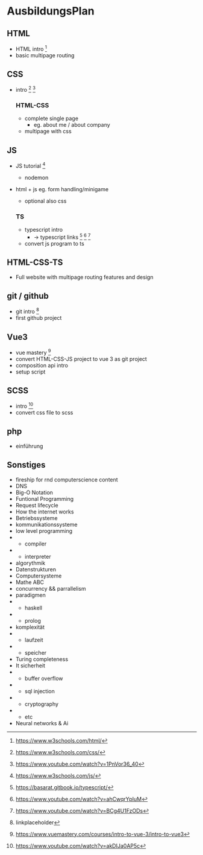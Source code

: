 # AusbildungsPlan

## HTML

- HTML intro [^1]
- basic multipage routing

## CSS

- intro [^2] [^3]

  ### HTML-CSS

  - complete single page
    - eg. about me / about company
  - multipage with css

## JS

- JS tutorial  [^4] 
  - nodemon
- html + js eg. form handling/minigame
  - optional also css

  ### TS

  - typescript intro
    - -> typescript links [^5] [^6] [^7]
  - convert js program to ts

## HTML-CSS-TS

- Full website with multipage routing features and design

## git / github

- git intro [^8]
- first github project

## Vue3

- vue mastery [^9]
- convert HTML-CSS-JS project to vue 3 as git project
- composition api intro 
- setup script

##  SCSS

- intro [^10]
- convert css file to scss 

## php

- einführung

## Sonstiges

- fireship for rnd computerscience content
- DNS
- Big-O Notation
- Funtional Programming
- Request lifecycle
- How the internet works
- Betriebssysteme
- kommunikationssysteme
- low level programming
-   - compiler
-   - interpreter
- algorythmik
- Datenstrukturen
- Computersysteme
- Mathe ABC
- concurrency && parrallelism
- paradigmen
-   - haskell
-   - prolog
- komplexität
-   - laufzeit
-   - speicher
- Turing completeness
- It sicherheit
-   - buffer overflow
-   - sql injection
-   - cryptography
-   - etc
- Neural networks & Ai


[//]: HTML
[^1]: https://www.w3schools.com/html/

[//]: CSS
[^2]: https://www.w3schools.com/css/
[^3]: https://www.youtube.com/watch?v=1PnVor36_40

[//]: JS
[^4]: https://www.w3schools.com/js/

[//]: TS
[^5]: https://basarat.gitbook.io/typescript/
[^6]: https://www.youtube.com/watch?v=ahCwqrYpIuM 
[^7]: https://www.youtube.com/watch?v=BCg4U1FzODs

[//]: Git/github
[^8]: linkplaceholder

[//]: Vue3
[^9]: https://www.vuemastery.com/courses/intro-to-vue-3/intro-to-vue3

[//]: SCSS
[^10]: https://www.youtube.com/watch?v=akDIJa0AP5c